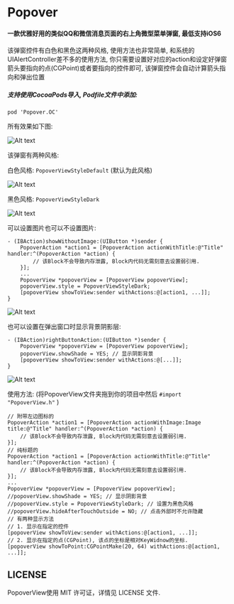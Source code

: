 # Popover
#### 一款优雅好用的类似QQ和微信消息页面的右上角微型菜单弹窗, 最低支持iOS6<p>
该弹窗控件有白色和黑色这两种风格, 使用方法也非常简单, 和系统的UIAlertController差不多的使用方法, 你只需要设置好对应的action和设定好弹窗箭头要指向的点(CGPoint)或者要指向的控件即可, 该弹窗控件会自动计算箭头指向和弹出位置<p>

##### 支持使用CocoaPods导入, Podfile文件中添加:

```objc
pod 'Popover.OC'
```

所有效果如下图:<p>
![Alt text][image-5]<p>
该弹窗有两种风格:<p>
白色风格: `PopoverViewStyleDefault` (默认为此风格)<p>
![Alt text][image-1]<p>
黑色风格: `PopoverViewStyleDark`<p>
![Alt text][image-2]<p>
可以设置图片也可以不设置图片:

```objc 
- (IBAction)showWithoutImage:(UIButton *)sender {
    PopoverAction *action1 = [PopoverAction actionWithTitle:@"Title" handler:^(PopoverAction *action) {
        // 该Block不会导致内存泄露, Block内代码无需刻意去设置弱引用.
    }];
    ...
    PopoverView *popoverView = [PopoverView popoverView];
    popoverView.style = PopoverViewStyleDark;
    [popoverView showToView:sender withActions:@[action1, ...]];
}
```

![Alt text][image-4]<p>
也可以设置在弹出窗口时显示背景阴影层:

```objc
- (IBAction)rightButtonAction:(UIButton *)sender {
    PopoverView *popoverView = [PopoverView popoverView];
    popoverView.showShade = YES; // 显示阴影背景
    [popoverView showToView:sender withActions:@[...]];
}
```

![Alt text][image-3]<p>
使用方法: (将PopoverView文件夹拖到你的项目中然后 `#import "PopoverView.h"` )

```objc 
// 附带左边图标的
PopoverAction *action1 = [PopoverAction actionWithImage:Image title:@"Title" handler:^(PopoverAction *action) {
    // 该Block不会导致内存泄露, Block内代码无需刻意去设置弱引用.
}];
// 纯标题的
PopoverAction *action1 = [PopoverAction actionWithTitle:@"Title" handler:^(PopoverAction *action) {
    // 该Block不会导致内存泄露, Block内代码无需刻意去设置弱引用.
}];
...
PopoverView *popoverView = [PopoverView popoverView];
//popoverView.showShade = YES; // 显示阴影背景
//popoverView.style = PopoverViewStyleDark; // 设置为黑色风格
//popoverView.hideAfterTouchOutside = NO; // 点击外部时不允许隐藏
// 有两种显示方法
// 1. 显示在指定的控件
[popoverView showToView:sender withActions:@[action1, ...]];
// 2. 显示在指定的点(CGPoint), 该点的坐标是相对KeyWidnow的坐标.
[popoverView showToPoint:CGPointMake(20, 64) withActions:@[action1, ...]];
```

## LICENSE
PopoverView使用 MIT 许可证，详情见 LICENSE 文件.

[image-1]:http://oeysrv69b.bkt.clouddn.com/1.png
[image-2]:http://oeysrv69b.bkt.clouddn.com/2.png
[image-3]:http://oeysrv69b.bkt.clouddn.com/5.png
[image-4]:http://oeysrv69b.bkt.clouddn.com/4.png
[image-5]:http://oeysrv69b.bkt.clouddn.com/Popover.gif

